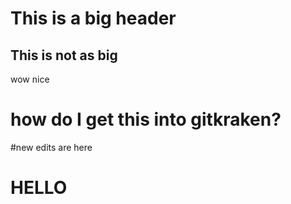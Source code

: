 # This is a big header
## This is not as big
                            
wow
nice
# how do I get this into gitkraken?

#new edits are here
# HELLO